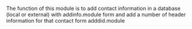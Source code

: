 The function of this module is to add contact information in a database (local or external) with addinfo.module form 
and add a number of header information for that contact form adddid.module
